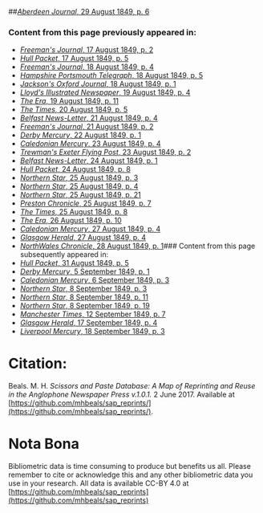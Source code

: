 ##[*Aberdeen Journal*, 29 August 1849, p. 6](https://mhbeals.github.io/sap_html/Aberdeen-Journal/Aberdeen-Journal-29-August-1849-p-6)

### Content from this page previously appeared in:
+ [*Freeman's Journal*, 17 August 1849, p. 2](https://mhbeals.github.io/sap_html/Freeman's-Journal/Freeman's-Journal-17-August-1849-p-2)
+ [*Hull Packet*, 17 August 1849, p. 5](https://mhbeals.github.io/sap_html/Hull-Packet/Hull-Packet-17-August-1849-p-5)
+ [*Freeman's Journal*, 18 August 1849, p. 4](https://mhbeals.github.io/sap_html/Freeman's-Journal/Freeman's-Journal-18-August-1849-p-4)
+ [*Hampshire Portsmouth Telegraph*, 18 August 1849, p. 5](https://mhbeals.github.io/sap_html/Hampshire-Portsmouth-Telegraph/Hampshire-Portsmouth-Telegraph-18-August-1849-p-5)
+ [*Jackson's Oxford Journal*, 18 August 1849, p. 1](https://mhbeals.github.io/sap_html/Jackson's-Oxford-Journal/Jackson's-Oxford-Journal-18-August-1849-p-1)
+ [*Lloyd's Illustrated Newspaper*, 19 August 1849, p. 4](https://mhbeals.github.io/sap_html/Lloyd's-Illustrated-Newspaper/Lloyd's-Illustrated-Newspaper-19-August-1849-p-4)
+ [*The Era*, 19 August 1849, p. 11](https://mhbeals.github.io/sap_html/The-Era/The-Era-19-August-1849-p-11)
+ [*The Times*, 20 August 1849, p. 5](https://mhbeals.github.io/sap_html/The-Times/The-Times-20-August-1849-p-5)
+ [*Belfast News-Letter*, 21 August 1849, p. 4](https://mhbeals.github.io/sap_html/Belfast-News-Letter/Belfast-News-Letter-21-August-1849-p-4)
+ [*Freeman's Journal*, 21 August 1849, p. 2](https://mhbeals.github.io/sap_html/Freeman's-Journal/Freeman's-Journal-21-August-1849-p-2)
+ [*Derby Mercury*, 22 August 1849, p. 1](https://mhbeals.github.io/sap_html/Derby-Mercury/Derby-Mercury-22-August-1849-p-1)
+ [*Caledonian Mercury*, 23 August 1849, p. 4](https://mhbeals.github.io/sap_html/Caledonian-Mercury/Caledonian-Mercury-23-August-1849-p-4)
+ [*Trewman's Exeter Flying Post*, 23 August 1849, p. 2](https://mhbeals.github.io/sap_html/Trewman's-Exeter-Flying-Post/Trewman's-Exeter-Flying-Post-23-August-1849-p-2)
+ [*Belfast News-Letter*, 24 August 1849, p. 1](https://mhbeals.github.io/sap_html/Belfast-News-Letter/Belfast-News-Letter-24-August-1849-p-1)
+ [*Hull Packet*, 24 August 1849, p. 8](https://mhbeals.github.io/sap_html/Hull-Packet/Hull-Packet-24-August-1849-p-8)
+ [*Northern Star*, 25 August 1849, p. 3](https://mhbeals.github.io/sap_html/Northern-Star/Northern-Star-25-August-1849-p-3)
+ [*Northern Star*, 25 August 1849, p. 4](https://mhbeals.github.io/sap_html/Northern-Star/Northern-Star-25-August-1849-p-4)
+ [*Northern Star*, 25 August 1849, p. 21](https://mhbeals.github.io/sap_html/Northern-Star/Northern-Star-25-August-1849-p-21)
+ [*Preston Chronicle*, 25 August 1849, p. 7](https://mhbeals.github.io/sap_html/Preston-Chronicle/Preston-Chronicle-25-August-1849-p-7)
+ [*The Times*, 25 August 1849, p. 8](https://mhbeals.github.io/sap_html/The-Times/The-Times-25-August-1849-p-8)
+ [*The Era*, 26 August 1849, p. 10](https://mhbeals.github.io/sap_html/The-Era/The-Era-26-August-1849-p-10)
+ [*Caledonian Mercury*, 27 August 1849, p. 4](https://mhbeals.github.io/sap_html/Caledonian-Mercury/Caledonian-Mercury-27-August-1849-p-4)
+ [*Glasgow Herald*, 27 August 1849, p. 4](https://mhbeals.github.io/sap_html/Glasgow-Herald/Glasgow-Herald-27-August-1849-p-4)
+ [*NorthWales Chronicle*, 28 August 1849, p. 1](https://mhbeals.github.io/sap_html/NorthWales-Chronicle/NorthWales-Chronicle-28-August-1849-p-1)### Content from this page subsequently appeared in:
+ [*Hull Packet*, 31 August 1849, p. 5](https://mhbeals.github.io/sap_html/Hull-Packet/Hull-Packet-31-August-1849-p-5)
+ [*Derby Mercury*, 5 September 1849, p. 1](https://mhbeals.github.io/sap_html/Derby-Mercury/Derby-Mercury-5-September-1849-p-1)
+ [*Caledonian Mercury*, 6 September 1849, p. 3](https://mhbeals.github.io/sap_html/Caledonian-Mercury/Caledonian-Mercury-6-September-1849-p-3)
+ [*Northern Star*, 8 September 1849, p. 3](https://mhbeals.github.io/sap_html/Northern-Star/Northern-Star-8-September-1849-p-3)
+ [*Northern Star*, 8 September 1849, p. 11](https://mhbeals.github.io/sap_html/Northern-Star/Northern-Star-8-September-1849-p-11)
+ [*Northern Star*, 8 September 1849, p. 19](https://mhbeals.github.io/sap_html/Northern-Star/Northern-Star-8-September-1849-p-19)
+ [*Manchester Times*, 12 September 1849, p. 7](https://mhbeals.github.io/sap_html/Manchester-Times/Manchester-Times-12-September-1849-p-7)
+ [*Glasgow Herald*, 17 September 1849, p. 4](https://mhbeals.github.io/sap_html/Glasgow-Herald/Glasgow-Herald-17-September-1849-p-4)
+ [*Liverpool Mercury*, 18 September 1849, p. 3](https://mhbeals.github.io/sap_html/Liverpool-Mercury/Liverpool-Mercury-18-September-1849-p-3)
                    
# Citation: 

Beals. M. H. *Scissors and Paste Database: A Map of Reprinting and Reuse in the Anglophone Newspaper Press v.1.0.1.* 2 June 2017. Available at [https://github.com/mhbeals/sap_reprints/](https://github.com/mhbeals/sap_reprints/). 
                    
# Nota Bona

Bibliometric data is time consuming to produce but benefits us all. Please remember to cite or acknowledge this and any other bibliometric data you use in your research. All data is available CC-BY 4.0 at [https://github.com/mhbeals/sap_reprints](https://github.com/mhbeals/sap_reprints)
